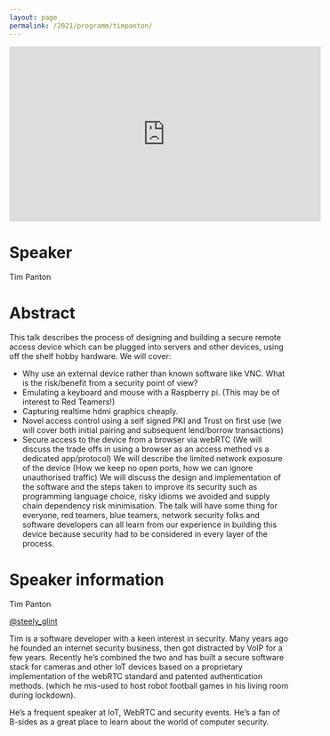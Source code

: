 ```yaml
---
layout: page
permalink: /2021/programm/timpanton/
---
```


<iframe width="560" height="315" src="https://www.youtube.com/embed/AiIfgyZP05o" title="YouTube video player" frameborder="0" allow="accelerometer; autoplay; clipboard-write; encrypted-media; gyroscope; picture-in-picture" allowfullscreen></iframe>

# Speaker

Tim Panton

# Abstract

This talk describes the process of designing and building a secure remote access device which can be plugged into servers and other devices, using off the shelf hobby hardware. We will cover:

- Why use an external device rather than known software like VNC. What is the risk/benefit from a security point of view?
- Emulating a keyboard and mouse with a Raspberry pi. (This may be of interest to Red Teamers!)
- Capturing realtime hdmi graphics cheaply.
- Novel access control using a self signed PKI and Trust on first use (we will cover both initial pairing and subsequent lend/borrow transactions)
- Secure access to the device from a browser via webRTC (We will discuss the trade offs in using a browser as an access method vs a dedicated app/protocol) We will describe the limited network exposure of the device (How we keep no open ports, how we can ignore unauthorised traffic) We will discuss the design and implementation of the software and the steps taken to improve its security such as programming language choice, risky idioms we avoided and supply chain dependency risk minimisation.
The talk will have some thing for everyone, red teamers, blue teamers, network security folks and software developers can all learn from our experience in building this device because security had to be considered in every layer of the process.

# Speaker information

Tim Panton

[@steely_glint](https://twitter.com/steely_glint)

Tim is a software developer with a keen interest in security. Many years ago he founded an internet security business, then got distracted by VoIP for a few years. Recently he’s combined the two and has built a secure software stack for cameras and other IoT devices based on a proprietary implementation of the webRTC standard and patented authentication methods. (which he mis-used to host robot football games in his living room during lockdown).

He’s a frequent speaker at IoT, WebRTC and security events. He’s a fan of B-sides as a great place to learn about the world of computer security.
